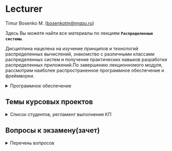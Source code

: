 # Lecturer
Timur Bosenko M. (bosenkotm@mgpu.ru)

Здесь Вы можете найти все материалы по лекциям **`Распределенные системы`**.

Дисциплина нацелена на изучение принципов и технологий распределенных вычислений, знакомство с различными классами распределенных систем и получение практических навыков разработки распределенных приложений.По завершению лекционномого модуля, рассмотрим наиболее распространенное программное обеспечение и фреймворки.

   <details>
<summary> Программное обеспечение </summary> 
   
 `УДАЛЕННОЕ РАБОЧЕЕ МЕСТО`:
   
 - OC **`Ubuntu 20.04`** на базе кластера **`МГПУ`**. Номер РМ студента получить у ведущего лектора.
   
 `ВИРТУАЛЬНАЯ ГОСТЕВАЯ ОС`:
 
 - `Ubuntu 20.04 + docker` [vm - VirtualBox](https://disk.yandex.ru/d/zbZRHJKwiR15qA).
    - login: mgpu
    - pass: 1

</details>
    
## Темы курсовых проектов
   
   <details>
<summary> Список студентов, регламент выполнения КП</summary>
      
   [АДЭУ-211](https://docs.google.com/spreadsheets/d/1vH9CPcBrWd2rGgXVlzg4eaXm8DNor1-3s4Um11_e2hA/edit?usp=sharing)

   Распределение студентов КР:
[АДЭУ-211](/kp/УтвКП_АДЭУ-211-2023.pdf)
   
   | ФИО  | Дата представления КП |
| --------------| :---: |
|   | 01.12.2023    |

   
   ### Регламент написания и защиты курсового проекта.

При защите курсового проекта оцениваются:
- соответствие содержания курсового проекта ее теме;

- полнота и глубина разработки согласно поставленным задачам и цели работы;

- актуальность и новизна;

- степень проработанности литературных источников;

- использование вычислительной и экспериментальной техники при проведении исследований;

- степень самостоятельности при выполнении работы;

- содержание доклада и ответы на вопросы.

[Методические рекомендации к выполнению курсового проекта](https://disk.yandex.ru/i/6_ypM5IRQTfpBA)

[Пример-2023](https://disk.yandex.ru/d/p31hgz487lPzzQ)
## Текущая успеваемость
 [АДЭУ-201](https://docs.google.com/spreadsheets/d/1NOTUaM9YFTO9QEV7WKDY1KJoWyKj5iSkfVdgChCiw_o/edit?usp=sharing)

 [АДЭУ-211](https://docs.google.com/spreadsheets/d/1rwdG4OYKxMX2NpclxNVn-L5Y_67TCcN1Y9awgpJACAA/edit?usp=sharing)

 </details>

## Вопросы к экзамену(зачет)

<details>
<summary> Перечень вопросов</summary>
      
- [2023-2024](/examp_ds_2022_2023.pdf)
- [2023-2024](/examp2022/Билеты%20экзамен%20Распределенные%20системы%20ТП-191.pdf)

<details>

## Distributed_systems

- `01-ЛЕКЦИЯ` [Введение](lectures/1-intro.pdf).
- `02-ЛЕКЦИЯ` [Взаимодействие в распределенных системах](/lectures/02-ЛЕКЦИЯ_Взаимодействие%20между.pdf).
- `03-ЛЕКЦИЯ` [HTTP и веб-сервисы](/lectures/03-ЛЕКЦИЯ_HTTP%20и%20веб-сервисы.pdf).
- `04-ЛЕКЦИЯ` [Групповые взаимодействия](lectures//lectures/04-ЛЕКЦИЯ_Групповые%20взаимодействия.pdf).
- `05-ЛЕКЦИЯ` [Непрямое взаимодействие](/lectures/05-ЛЕКЦИЯ_Непрямое%20взаимодействие.pdf).
- `06-ЛЕКЦИЯ` [Обнаружение отказов](/lectures/06-ЛЕКЦИЯ_Обнаружение%20отказов.pdf).
- `07-ЛЕКЦИЯ` [Именование и поиск](lectures/).
- `08-ЛЕКЦИЯ` [Масштабирование](/lectures/Распределенные%20системы_%20горизонтальное%20масштабирование%20(лекция%208-0).pdf).
- `09-ЛЕКЦИЯ` [Кэширование в распределенных системах](/lectures/Распределенные%20системы_%20горизонтальное%20масштабирование%20(лекция%208-0).pdf).
- `10-ЛЕКЦИЯ` [Масштабирование БД](/lectures/Масштабирование%20БД%20(лекция%2010).pdf).
- `11-ЛЕКЦИЯ` [Параллельная обработка](/lectures/Распределенные%20системы_%20кэширование%20(лекция%208-1)—%20копия.pdf).
- `12-ЛЕКЦИЯ` [docker-indirect](/lectures/11-docker-indirect-comm.pdf).
- `13-ЛЕКЦИЯ` [Требования к распределенных систем, моделям данных и доступа](/lectures/13-Requirements_for_DS.pdf).
- `14-ЛЕКЦИЯ` [Репликация данных](lectures/)

## Практические работы
- `01-Практика` [Модель распределенной системы и учебный фреймворк](https://github.com/BosenkoTM/Distributed_systems/tree/main/seminars/01-dslib#%D0%BC%D0%BE%D0%B4%D0%B5%D0%BB%D1%8C-%D1%80%D0%B0%D1%81%D0%BF%D1%80%D0%B5%D0%B4%D0%B5%D0%BB%D0%B5%D0%BD%D0%BD%D0%BE%D0%B9-%D1%81%D0%B8%D1%81%D1%82%D0%B5%D0%BC%D1%8B-%D0%B8-%D1%83%D1%87%D0%B5%D0%B1%D0%BD%D1%8B%D0%B9-%D1%84%D1%80%D0%B5%D0%B9%D0%BC%D0%B2%D0%BE%D1%80%D0%BA).
- `02-Практика` [Прикладные протоколы](https://github.com/BosenkoTM/Distributed_systems/blob/main/seminars/02-protocols/readme.md#%D0%BF%D1%80%D0%B8%D0%BA%D0%BB%D0%B0%D0%B4%D0%BD%D1%8B%D0%B5-%D0%BF%D1%80%D0%BE%D1%82%D0%BE%D0%BA%D0%BE%D0%BB%D1%8B).
- `03-Практика` [Протокол HTTP/HTTPS](practice/S-1-%20HTTP).
- `04-Практика` [Multicast](d-zadanie/04-multicast) (Выполнить на базе кластера `МГПУ`).
- `05-Практика` [Расчет конфигурации сети Ethernet](https://disk.yandex.ru/i/WSwJSNc6PP3aRg).
- `06-Практика` [Расчет IPv4-подсетей](https://disk.yandex.ru/i/Bnn0pAECM3T2Mg). 
- `07-Практика` [Работа с адресами IP сетей](https://disk.yandex.ru/i/huaNfC05bwGgxQ).
- `08-Практика` [Message queue, RabbitMQ.](/d-zadanie/03-mq) (Выполнить на базе кластера `МГПУ`).
- `09-Практика` [Детектор отказов](https://github.com/BosenkoTM/Distributed_systems/tree/main/d-zadanie/06-failure_detection#%D1%81%D0%B5%D0%BC%D0%B8%D0%BD%D0%B0%D1%80-6-group-membership-%D0%B8-%D0%B4%D0%B5%D1%82%D0%B5%D0%BA%D1%82%D0%BE%D1%80-%D0%BE%D1%82%D0%BA%D0%B0%D0%B7%D0%BE%D0%B2).
- `10-Практика` [P2P](/seminars/07-peer-to-peer/readme.md) (Выполнить на базе кластера `МГПУ`).
- `11-Практика` [Балансировка_нагрузки_через_nginx](https://github.com/BosenkoTM/Distributed_systems/blob/main/seminars/%D0%91%D0%B0%D0%BB%D0%B0%D0%BD%D1%81%D0%B8%D1%80%D0%BE%D0%B2%D0%BA%D0%B0_%D0%BD%D0%B0%D0%B3%D1%80%D1%83%D0%B7%D0%BA%D0%B8_%D1%87%D0%B5%D1%80%D0%B5%D0%B7_nginx.md).Или альтернативная работа [тут](https://github.com/BosenkoTM/Distributed_systems/tree/main/seminars/08-balancing-sharding).
- `12-Практика` [Кэширование в Redis](https://github.com/BosenkoTM/Distributed_systems/blob/main/seminars/%D0%9A%D1%8D%D1%88%D0%B8%D1%80%D0%BE%D0%B2%D0%B0%D0%BD%D0%B8%D0%B5%20%D0%B2%20Redis.md). 
- `13-Практика` [Репликация данных](practice/S-4-10-replication/pr_replica_single_server.pdf).
  - [Предварительное создание БД](/practice/S-4-10-replication/db_creator.pdf).
- `14-Практика` [Consensus](https://github.com/BosenkoTM/Distributed_systems/blob/main/seminars/11-consensus/README.md#consensus).
## Семинары
- `Семинар 1`. [First Alpine Linux Containers](https://training.play-with-docker.com/ops-s1-hello/).
- `Семинар 2`. [Docker for Beginners - Linux](https://training.play-with-docker.com/beginner-linux/).
- `Семинар 3`. [Kafka.](https://github.com/BosenkoTM/kafka),  [Kafka2.](https://github.com/Zabi82/KafkaLab) [Kafka3.](https://github.com/cblanton45/kafka-labs).
## ТЕСТ 1. Распределенные системы.  
`06.10.2023 09-10`

[ССЫЛКА ДЛЯ ВХОДА](https://docs.google.com/forms/d/e/1FAIpQLScEjZmp_Fsx2qGEp-KWWR5L8UfUrZs0GmGJIM_Nd3I0nzbuwg/viewform?embedded=true)

- Темы тестирования: Понятие распределенных информационных систем, Основные принципы технологии  «клиент-сервер», 
Модели взаимодействия компонентов РС, Распределенная обработка данных. 
`Глава 1` - `Глава 2` Учебник [Бабичев С. Л](https://urait.ru/book/raspredelennye-sistemy-445188)

## ТЕСТ 2. Распределенные системы. 
`24.11.2023`

[ССЫЛКА ДЛЯ ВХОДА](https://docs.google.com/forms/d/e/1FAIpQLScx-U2XsIRvTkMHWHqbu15K9I9lNxc-n2NCgK-PiC22B0BTzA/viewform?embedded=true)

- Темы тестирования:  `Глава 9.` Архитектура распределенных систем. + конспект
Учебник [Бабичев С. Л](https://urait.ru/book/raspredelennye-sistemy-445188)
- [Конспект лекций](https://github.com/BosenkoTM/Distributed_systems/blob/main/lectures/help_test2.pdf)

## Дополнительные материалы
- [Основные понятия Docker](/Lectures/05-01-docker-indirect-comm.pdf) 
- [Docker help](/Lectures/docker_help.pdf) 

### Основная литература

1.	Бабичев, Сергей Леонидович. Распределенные системы [Электронный ресурс]: учеб. пособие для вузов / С. Л. Бабичев, К. А. Коньков. – М. : Юрайт, 2020. https://urait.ru/book/raspredelennye-sistemy-457005 
2.	Распределенные системы: учебное пособие для студентов, обучающихся по направлению подготовки 38.03.05 Бизнес-информатика / [авт.-сост. А.В. Демина, О.Н. Алексенцева]. 2018. – 108 с. 
3.	Клеппман М.Высоконагруженные приложения. Программирование, масштабирование, поддержка. — СПб.: Питер, 2018 — 640 с.

### Дополнительная литература

4.	Austin Parker Distributed Tracing in Practice Instrumenting, Analyzing, and Debugging Microservices, y O’Reilly Media, Inc., 2020
5.	Sigismondo Boschi RabbitMQ Cookbook Packt Publishing 2013
6.	Burns, B. (2018). Designing Distributed Systems : Patterns and Paradigms for Scalable, Reliable Services (Vol. First edition). Sebastopol, CA: O’Reilly Media. Retrieved from http://search.ebscohost.com/login.aspx?direct=true&site=eds-live&db=edsebk&AN=1713745
7.	Kleppmann, M. (2017). Designing Data-Intensive Applications : The Big Ideas Behind Reliable, Scalable, and Maintainable Systems. Sebastopol, CA: O’Reilly Media. Retrieved from http://search.ebscohost.com/login.aspx?direct=true&site=eds-live&db=edsebk&AN=1487643
8. Petrov, A., & O’Reilly for Higher Education (Firm). (2019).
8. Database Internals : A Deep Dive Into How Distributed Data Systems Work (Vol. First edition). Sebastopol, CA: O’Reilly Media. Retrieved from http://search.ebscohost.com/login.aspx?direct=true&site=eds-live&db=edsebk&AN=2250514

